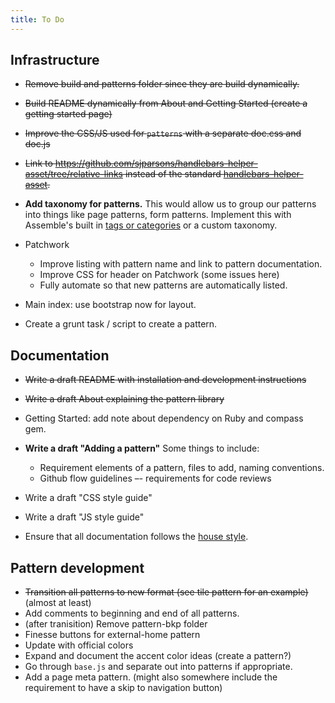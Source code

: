 ```yaml
---
title: To Do
---
```



## Infrastructure

- ~~Remove build and patterns folder since they are build dynamically.~~
- ~~Build README dynamically from About and Getting Started (create a getting started page)~~
- ~~Improve the CSS/JS used for `patterns` with a separate doc.css and doc.js~~
- ~~Link to https://github.com/sjparsons/handlebars-helper-asset/tree/relative-links instead of the standard [handlebars-helper-asset](https://github.com/helpers/handlebars-helper-asset).~~
- **Add taxonomy for patterns.**  This would allow us to group our patterns into things like page patterns, form patterns. Implement this with Assemble's built in [tags or categories](http://assemble.io/docs/Collections.html) or a custom taxonomy.

- Patchwork
  - Improve listing with pattern name and link to pattern documentation.
  - Improve CSS for header on Patchwork (some issues here)
  - Fully automate so that new patterns are automatically listed.
- Main index: use bootstrap now for layout.
- Create a grunt task / script to create a pattern.

## Documentation

- ~~Write a draft README with installation and development instructions~~
- ~~Write a draft About explaining the pattern library~~
- Getting Started: add note about dependency on Ruby and compass gem.
- **Write a draft "Adding a pattern"** Some things to include:
  - Requirement elements of a pattern, files to add, naming conventions.
  - Github flow guidelines –- requirements for code reviews


- Write a draft "CSS style guide"
- Write a draft "JS style guide"
- Ensure that all documentation follows the [house style](http://www.st-andrews.ac.uk/staff/policy/styleguides/housestyle/).


## Pattern development

- ~~Transition all patterns to new format (see tile pattern for an example)~~ (almost at least)
- Add comments to beginning and end of all patterns.
- (after tranisition) Remove pattern-bkp folder
- Finesse buttons for external-home pattern
- Update with official colors 
- Expand and document the accent color ideas (create a pattern?)
- Go through `base.js` and separate out into patterns if appropriate.
- Add a page meta pattern. (might also somewhere include the requirement to have a skip to navigation button)


